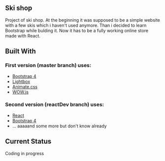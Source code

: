 ## Ski shop 

Project of ski shop. 
At the beginning it was supposed to be a simple website with a few skis which i haven't used anymore. 
Than i decided to learn Bootstrap while bulding it. Now it has to be a fully working online store made with React. 

## Built With

### First version (master branch) uses: 

- [Bootstrap 4](https://getbootstrap.com/)
- [Lightbox](https://lokeshdhakar.com/projects/lightbox2/)
- [Animate.css](https://daneden.github.io/animate.css/)
- [WOW.js](https://github.com/matthieua/WOW)

### Second version (reactDev branch) uses: 

- [React](https://reactjs.org/)
- [Bootstrap 4](https://getbootstrap.com/)
- ... aaaaand some more but don't know already


## Current Status

Coding in progress
